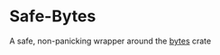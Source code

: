 # Safe-Bytes

A safe, non-panicking wrapper around the [bytes](https://github.com/tokio-rs/bytes) crate